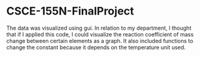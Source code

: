 # CSCE-155N-FinalProject
The data was visualized using gui. In relation to my department, I thought that if I applied this code, I could visualize the reaction coefficient of mass change between certain elements as a graph. It also included functions to change the constant because it depends on the temperature unit used.
